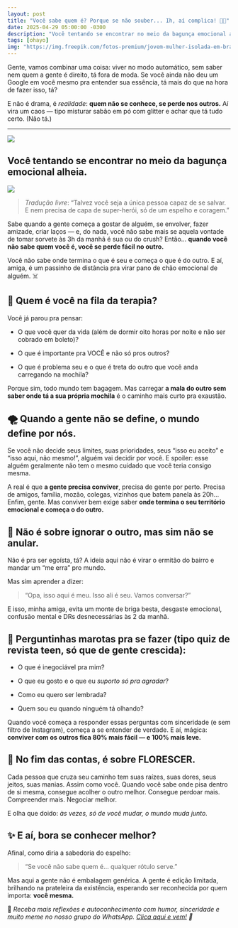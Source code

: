 ```yaml
---
layout: post
title: "Você sabe quem é? Porque se não souber... Ih, aí complica! 😬🧠"
date: 2025-04-29 05:00:00 -0300
description: "Você tentando se encontrar no meio da bagunça emocional alheia."
tags: [ohayo]
img: "https://img.freepik.com/fotos-premium/jovem-mulher-isolada-em-branco-a-procura-de-solucoes_530697-112268.jpg"
---
```

Gente, vamos combinar uma coisa: viver no modo automático, sem saber nem quem a gente é direito, tá fora de moda. Se você ainda não deu um Google em você mesmo pra entender sua essência, tá mais do que na hora de fazer isso, tá?

E não é drama, é _realidade_: **quem não se conhece, se perde nos outros.** Aí vira um caos — tipo misturar sabão em pó com glitter e achar que tá tudo certo. (Não tá.)

----------

![](https://geanramos.com.br/img/rising-tag.png)


## **Você tentando se encontrar no meio da bagunça emocional alheia.**

![](https://media.beehiiv.com/uploads/asset/file/9d61388c-7891-47ed-8190-727c7fb59478/image.png)

> _Tradução livre_: “Talvez você seja a única pessoa capaz de se salvar. E nem precisa de capa de super-herói, só de um espelho e coragem.”



Sabe quando a gente começa a gostar de alguém, se envolver, fazer amizade, criar laços — e, do nada, você não sabe mais se aquela vontade de tomar sorvete às 3h da manhã é sua ou do crush? Então... **quando você não sabe quem você é, você se perde fácil no outro.**

Você não sabe onde termina o que é seu e começa o que é do outro. E aí, amiga, é um passinho de distância pra virar pano de chão emocional de alguém. ☠️



## 🧩 Quem é você na fila da terapia?

Você já parou pra pensar:

-   O que você quer da vida (além de dormir oito horas por noite e não ser cobrado em boleto)?
    
-   O que é importante pra VOCÊ e não só pros outros?
    
-   O que é problema seu e o que é treta do outro que você anda carregando na mochila?
    

Porque sim, todo mundo tem bagagem. Mas carregar **a mala do outro sem saber onde tá a sua própria mochila** é o caminho mais curto pra exaustão.



## 🌪️ Quando a gente não se define, o mundo define por nós.

Se você não decide seus limites, suas prioridades, seus “isso eu aceito” e “isso aqui, não mesmo!”, alguém vai decidir por você. E spoiler: esse alguém geralmente não tem o mesmo cuidado que você teria consigo mesma.

A real é que **a gente precisa conviver**, precisa de gente por perto. Precisa de amigos, família, mozão, colegas, vizinhos que batem panela às 20h… Enfim, gente. Mas conviver bem exige saber **onde termina o seu território emocional e começa o do outro.**



## 👀 Não é sobre ignorar o outro, mas sim não se anular.

Não é pra ser egoísta, tá? A ideia aqui não é virar o ermitão do bairro e mandar um “me erra” pro mundo.

Mas sim aprender a dizer:

> “Opa, isso aqui é meu. Isso ali é seu. Vamos conversar?”

E isso, minha amiga, evita um monte de briga besta, desgaste emocional, confusão mental e DRs desnecessárias às 2 da manhã.


## 💭 Perguntinhas marotas pra se fazer (tipo quiz de revista teen, só que de gente crescida):

-   O que é inegociável pra mim?
    
-   O que eu gosto e o que eu _suporto só pra agradar_?
    
-   Como eu quero ser lembrada?
    
-   Quem sou eu quando ninguém tá olhando?
    

Quando você começa a responder essas perguntas com sinceridade (e sem filtro de Instagram), começa a se entender de verdade. E aí, mágica: **conviver com os outros fica 80% mais fácil — e 100% mais leve.**



## 🌱 No fim das contas, é sobre FLORESCER.

Cada pessoa que cruza seu caminho tem suas raízes, suas dores, seus jeitos, suas manias. Assim como você. Quando você sabe onde pisa dentro de si mesma, consegue acolher o outro melhor. Consegue perdoar mais. Compreender mais. Negociar melhor.

E olha que doido: _às vezes, só de você mudar, o mundo muda junto._


## ✨ E aí, bora se conhecer melhor?

Afinal, como diria a sabedoria do espelho:

> “Se você não sabe quem é… qualquer rótulo serve.”

Mas aqui a gente não é embalagem genérica. A gente é edição limitada, brilhando na prateleira da existência, esperando ser reconhecida por quem importa: **você mesma.**

🌟 _Receba mais reflexões e autoconhecimento com humor, sinceridade e muito meme no nosso grupo do WhatsApp. [Clica aqui e vem!](#zap) 📲_
